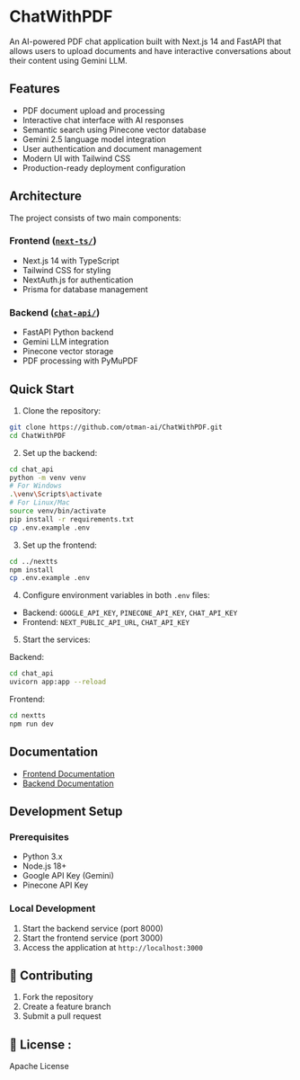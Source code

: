 # ChatWithPDF

An AI-powered PDF chat application built with Next.js 14 and FastAPI that allows users to upload documents and have interactive conversations about their content using Gemini LLM.

## Features

- PDF document upload and processing
- Interactive chat interface with AI responses
- Semantic search using Pinecone vector database
- Gemini 2.5 language model integration
- User authentication and document management
- Modern UI with Tailwind CSS
- Production-ready deployment configuration

## Architecture

The project consists of two main components:

### Frontend ([`next-ts/`](next-ts/))
- Next.js 14 with TypeScript
- Tailwind CSS for styling
- NextAuth.js for authentication
- Prisma for database management

### Backend ([`chat-api/`](chat-api/))
- FastAPI Python backend
- Gemini LLM integration
- Pinecone vector storage
- PDF processing with PyMuPDF

## Quick Start

1. Clone the repository:
```bash
git clone https://github.com/otman-ai/ChatWithPDF.git
cd ChatWithPDF
```

2. Set up the backend:
```bash
cd chat_api
python -m venv venv
# For Windows
.\venv\Scripts\activate
# For Linux/Mac
source venv/bin/activate
pip install -r requirements.txt
cp .env.example .env
```

3. Set up the frontend:
```bash
cd ../nextts
npm install
cp .env.example .env
```

4. Configure environment variables in both `.env` files:
- Backend: `GOOGLE_API_KEY`, `PINECONE_API_KEY`, `CHAT_API_KEY`
- Frontend: `NEXT_PUBLIC_API_URL`, `CHAT_API_KEY`

5. Start the services:

Backend:
```bash
cd chat_api
uvicorn app:app --reload
```

Frontend:
```bash
cd nextts
npm run dev
```

## Documentation

- [Frontend Documentation](next-ts/README.md)
- [Backend Documentation](chat-api/README.md)

## Development Setup

### Prerequisites

- Python 3.x
- Node.js 18+
- Google API Key (Gemini)
- Pinecone API Key

### Local Development

1. Start the backend service (port 8000)
2. Start the frontend service (port 3000)
3. Access the application at `http://localhost:3000`


## 🤝 Contributing

1. Fork the repository
2. Create a feature branch
3. Submit a pull request

## 📝 License :

Apache License